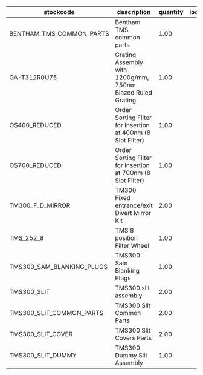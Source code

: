 |stockcode|description|quantity|location|
|---------|-----------|--------|--------|
|BENTHAM_TMS_COMMON_PARTS|Bentham TMS common parts|1.00||
|GA-T312R0U75|Grating Assembly with 1200g/mm, 750nm Blazed Ruled Grating|1.00||
|OS400_REDUCED|Order Sorting Filter for Insertion at 400nm (8 Slot Filter)|1.00||
|OS700_REDUCED|Order Sorting Filter for Insertion at 700nm (8 Slot Filter)|1.00||
|TM300_F_D_MIRROR|TM300 Fixed entrance/exit Divert Mirror Kit|2.00||
|TMS_252_8|TMS 8 position Filter Wheel|1.00||
|TMS300_SAM_BLANKING_PLUGS|TMS300 Sam Blanking Plugs|1.00||
|TMS300_SLIT|TMS300 slit assembly|2.00||
|TMS300_SLIT_COMMON_PARTS|TMS300 Slit Common Parts|2.00||
|TMS300_SLIT_COVER|TMS300 Slit Covers Parts|2.00||
|TMS300_SLIT_DUMMY|TMS300 Dummy Slit Assembly|1.00||
